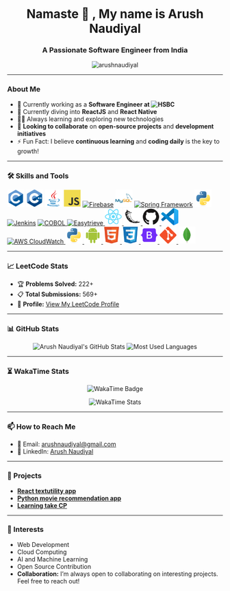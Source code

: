 <h1 align="center">Namaste 🙏 ,  My name is Arush Naudiyal</h1>
<h3 align="center">A Passionate Software Engineer from India</h3>

<p align="center">
  <img src="https://komarev.com/ghpvc/?username=arushnaudiyal&label=Profile%20views&color=0e75b6&style=flat" alt="arushnaudiyal" />
</p>

---

### About Me
- 🔭 Currently working as a **Software Engineer at <img src="https://upload.wikimedia.org/wikipedia/commons/thumb/a/aa/HSBC_logo_%282018%29.svg/1280px-HSBC_logo_%282018%29.svg.png" alt="HSBC" width="62" height="17"/>**
- 🌱 Currently diving into **ReactJS** and **React Native**
- 👨‍💻 Always learning and exploring new technologies
- 👯 **Looking to collaborate** on **open-source projects** and **development initiatives**
- ⚡ Fun Fact: I believe **continuous learning** and **coding daily** is the key to growth!

---

### 🛠️ Skills and Tools
<p align="left">
  <a href="https://www.w3schools.com/cpp/" target="_blank"><img src="https://raw.githubusercontent.com/devicons/devicon/master/icons/c/c-original.svg" alt="C" width="40" height="40"/></a>
  <a href="https://www.w3schools.com/cpp/" target="_blank"><img src="https://raw.githubusercontent.com/devicons/devicon/master/icons/cplusplus/cplusplus-original.svg" alt="C++" width="40" height="40"/></a>
  <a href="https://www.java.com" target="_blank"><img src="https://raw.githubusercontent.com/devicons/devicon/master/icons/java/java-original.svg" alt="Java" width="40" height="40"/></a>
  <a href="https://developer.mozilla.org/en-US/docs/Web/JavaScript" target="_blank"><img src="https://raw.githubusercontent.com/devicons/devicon/master/icons/javascript/javascript-original.svg" alt="JavaScript" width="40" height="40"/></a>
  <a href="https://firebase.google.com/" target="_blank"><img src="https://www.vectorlogo.zone/logos/firebase/firebase-icon.svg" alt="Firebase" width="40" height="40"/></a>
  <a href="https://www.mysql.com/" target="_blank"><img src="https://raw.githubusercontent.com/devicons/devicon/master/icons/mysql/mysql-original-wordmark.svg" alt="MySQL" width="40" height="40"/></a>
  <a href="https://spring.io/" target="_blank"><img src="https://www.vectorlogo.zone/logos/springio/springio-icon.svg" alt="Spring Framework" width="40" height="40"/></a>
  <a href="https://www.python.org" target="_blank"><img src="https://raw.githubusercontent.com/devicons/devicon/master/icons/python/python-original.svg" alt="Python" width="40" height="40"/></a>
  <a href="https://jenkins.io/" target="_blank"><img src="https://www.vectorlogo.zone/logos/jenkins/jenkins-icon.svg" alt="Jenkins" width="40" height="40"/></a>

  <!-- COBOL -->
  <a href="https://en.wikipedia.org/wiki/COBOL" target="_blank">
    <img src="https://img.shields.io/badge/COBOL-FF7F50?style=for-the-badge&logo=data:image/png;base64,..." alt="COBOL" width="50" height="50"/>
  </a>

  <!-- Easytrieve -->
  <a href="https://marketplace.visualstudio.com/items?itemName=BroadcomFD.easytrieve" target="_blank">
    <img src="https://img.shields.io/badge/Easytrieve-00BFFF?style=for-the-badge&logo=data:image/png;base64,..." alt="Easytrieve" width="50" height="50"/>
  </a>

  <!-- ReactJS -->
  <a href="https://reactjs.org/" target="_blank">
    <img src="https://raw.githubusercontent.com/devicons/devicon/master/icons/react/react-original.svg" alt="ReactJS" width="40" height="40"/>
  </a>

  <!-- Flask -->
  <a href="https://flask.palletsprojects.com/" target="_blank">
    <img src="https://raw.githubusercontent.com/devicons/devicon/master/icons/flask/flask-original.svg" alt="Flask" width="40" height="40"/>
  </a>

  <!-- GitHub -->
  <a href="https://github.com/" target="_blank">
    <img src="https://raw.githubusercontent.com/devicons/devicon/master/icons/github/github-original.svg" alt="GitHub" width="40" height="40"/>
  </a>

  <!-- VS Code -->
  <a href="https://code.visualstudio.com/" target="_blank">
    <img src="https://raw.githubusercontent.com/devicons/devicon/master/icons/vscode/vscode-original.svg" alt="VS Code" width="40" height="40"/>
  </a>

  <!-- AWS CloudWatch -->
<a href="https://aws.amazon.com/cloudwatch/" target="_blank">
  <img src="https://upload.wikimedia.org/wikipedia/commons/1/1d/AmazonWebservices_Logo.svg" alt="AWS CloudWatch" width="40" height="40"/>
</a>

  <!-- pip -->
  <a href="https://pypi.org/project/pip/" target="_blank">
    <img src="https://raw.githubusercontent.com/devicons/devicon/master/icons/python/python-original.svg" alt="pip" width="40" height="40"/>
  </a>

  <!-- Android -->
  <a href="https://developer.android.com/" target="_blank">
    <img src="https://raw.githubusercontent.com/devicons/devicon/master/icons/android/android-original.svg" alt="Android" width="40" height="40"/>
  </a>

  <!-- HTML5 -->
  <a href="https://developer.mozilla.org/en-US/docs/Web/HTML" target="_blank">
    <img src="https://raw.githubusercontent.com/devicons/devicon/master/icons/html5/html5-original.svg" alt="HTML5" width="40" height="40"/>
  </a>

  <!-- CSS -->
  <a href="https://developer.mozilla.org/en-US/docs/Web/CSS" target="_blank">
    <img src="https://raw.githubusercontent.com/devicons/devicon/master/icons/css3/css3-original.svg" alt="CSS" width="40" height="40"/>
  </a>

  <!-- Bootstrap -->
  <a href="https://getbootstrap.com/" target="_blank">
    <img src="https://raw.githubusercontent.com/devicons/devicon/master/icons/bootstrap/bootstrap-plain.svg" alt="Bootstrap" width="40" height="40"/>
  </a>

  <!-- Git -->
  <a href="https://git-scm.com/" target="_blank">
    <img src="https://raw.githubusercontent.com/devicons/devicon/master/icons/git/git-original.svg" alt="Git" width="40" height="40"/>
  </a>

  <!-- MongoDB -->
  <a href="https://www.mongodb.com/" target="_blank">
    <img src="https://raw.githubusercontent.com/devicons/devicon/master/icons/mongodb/mongodb-original.svg" alt="MongoDB" width="40" height="40"/>
  </a>
</p>

---

### 📈 LeetCode Stats
- 🏆 **Problems Solved:** 222+  
- 📋 **Total Submissions:** 569+  
- 🔗 **Profile:** [View My LeetCode Profile](https://leetcode.com/u/froster02/)

---

### 📊 GitHub Stats
<p align="center">
  <img src="https://github-readme-stats.vercel.app/api?username=froster02&show_icons=true&theme=radical&hide_title=false&layout=compact" alt="Arush Naudiyal's GitHub Stats" />
  <img src="https://github-readme-stats.vercel.app/api/top-langs?username=froster02&show_icons=true&locale=en&layout=compact&theme=radical" alt="Most Used Languages" />
</p>

---

### ⏳ WakaTime Stats
<p align="center">
  <img src="https://wakatime.com/badge/user/13cdbe77-08e8-4c8f-b3d7-2f0eb5a8923d.svg" alt="WakaTime Badge" />
</p>

<p align="center">
  <img src="https://github-readme-stats.vercel.app/api/wakatime?username=froster02&layout=compact&theme=radical" alt="WakaTime Stats" />
</p>

---

### 📫 How to Reach Me
- 📧 Email: arushnaudiyal@gmail.com
- 💼 LinkedIn: [Arush Naudiyal](https://www.linkedin.com/in/arush-naudiyal-8886a387/)

---

### 🌟 Projects
- [**React textutility app**](https://github.com/froster02/movies-recommendation-system) 
- [**Python movie recommendation app**](https://github.com/froster02/reactJS) 
- [**Learning take CP**](https://github.com/froster02/DS_Algo) 

---

### 🚀 Interests
- Web Development
- Cloud Computing
- AI and Machine Learning
- Open Source Contribution
- **Collaboration:** I’m always open to collaborating on interesting projects. Feel free to reach out!
